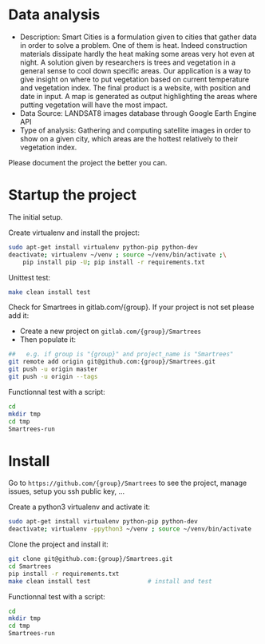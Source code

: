 # Data analysis
- Description: Smart Cities is a formulation given to cities that gather data in order to solve a problem. One of them is heat. Indeed construction materials dissipate hardly the heat making some areas very hot even at night. A solution given by researchers is trees and vegetation in a general sense to cool down specific areas. Our application is a way to give insight on where to put vegetation based on current temperature and vegetation index. The final product is a website, with position and date in input. A map is generated as output highlighting the areas where putting vegetation will have the most impact.
- Data Source: LANDSAT8 images database through Google Earth Engine API
- Type of analysis: Gathering and computing satellite images in order to show on a given city, which areas are the hottest relatively to their vegetation index.

Please document the project the better you can.

# Startup the project

The initial setup.

Create virtualenv and install the project:
```bash
sudo apt-get install virtualenv python-pip python-dev
deactivate; virtualenv ~/venv ; source ~/venv/bin/activate ;\
    pip install pip -U; pip install -r requirements.txt
```

Unittest test:
```bash
make clean install test
```

Check for Smartrees in gitlab.com/{group}.
If your project is not set please add it:

- Create a new project on `gitlab.com/{group}/Smartrees`
- Then populate it:

```bash
##   e.g. if group is "{group}" and project_name is "Smartrees"
git remote add origin git@github.com:{group}/Smartrees.git
git push -u origin master
git push -u origin --tags
```

Functionnal test with a script:

```bash
cd
mkdir tmp
cd tmp
Smartrees-run
```

# Install

Go to `https://github.com/{group}/Smartrees` to see the project, manage issues,
setup you ssh public key, ...

Create a python3 virtualenv and activate it:

```bash
sudo apt-get install virtualenv python-pip python-dev
deactivate; virtualenv -ppython3 ~/venv ; source ~/venv/bin/activate
```

Clone the project and install it:

```bash
git clone git@github.com:{group}/Smartrees.git
cd Smartrees
pip install -r requirements.txt
make clean install test                # install and test
```
Functionnal test with a script:

```bash
cd
mkdir tmp
cd tmp
Smartrees-run
```
